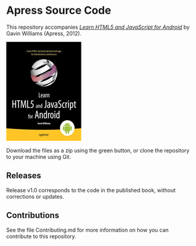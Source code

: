 # Apress Source Code

This repository accompanies [*Learn HTML5 and JavaScript for Android*](http://www.apress.com/9781430243472) by Gavin Williams (Apress, 2012).

![Cover image](9781430243472.jpg)

Download the files as a zip using the green button, or clone the repository to your machine using Git.

## Releases

Release v1.0 corresponds to the code in the published book, without corrections or updates.

## Contributions

See the file Contributing.md for more information on how you can contribute to this repository.
